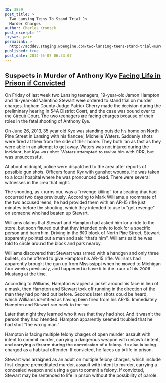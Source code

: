 ```yaml
---
ID: 3859
post_title: >
  Two Lansing Teens To Stand Trial On
  Murder Charges
author: Charles Kronzek
post_excerpt: ""
layout: post
permalink: >
  http://acddev.staging.wpengine.com/two-lansing-teens-stand-trial-murder-charges.html
published: true
post_date: 2014-05-07 06:33:07
---
```

<h2>Suspects in Murder of Anthony Kye <a href="http://www.legislature.mi.gov/(S(rrywtbqmdq5ubv45yqmqlt45))/mileg.aspx?page=GetObject&amp;objectname=mcl-750-316" target="_blank">Facing Life in Prison if Convicted</a></h2>
On Friday of last week two Lansing teenagers, 19-year-old Jamon Hampton and 16-year-old Valentino Stewart were ordered to stand trial on murder charges. Ingham County Judge Patrick Cherry made the decision during the preliminary hearing in 54A District Court, and the case was bound over to the Circuit Court. The two teenagers are facing charges because of their roles in the fatal shooting of Anthony Kye.

On June 26, 2013, 35 year old Kye was standing outside his home on North Pine Street in Lansing with his fiancee', Michelle Waters. Suddenly shots were fired at them from the side of their home. They both ran as fast as they were able in an attempt to get away. Waters was not injured during the incident, but Kye was shot. Waters attempted to revive him with CPR, but was unsuccessful.

At about midnight, police were dispatched to the area after reports of possible gun shots. Officers found Kye with gunshot wounds. He was taken to a local hospital where he was pronounced dead. There were several witnesses in the area that night.

The shooting, as it turns out, was a "revenge killing" for a beating that had occurred two days previously. According to Mark Williams, a roommate of the two accused teens, he had provided them with an AR-15 rifle just minutes before the shooting, which they intended to use to "get revenge" on someone who had beaten up Stewart.

Williams claims that Stewart and Hampton had asked him for a ride to the store, but soon figured out that they intended only to look for a specific person and harm him. Driving in the 600 block of North Pine Street, Stewart apparently pointed out a man and said “that’s him”. Williams said he was told to circle around the block and park nearby.

Williams discovered that Stewart was armed with a handgun and only three bullets, so he offered to give Hampton his AR-15 rifle. Williams had apparently brought the gun up from Mississippi when he moved to Michigan four weeks previously, and happened to have it in the trunk of his 2006 Mustang at the time.

According to Williams, Hampton wrapped a jacket around his face in lieu of a mask, then Hampton and Stewart took off running in the direction of the man they had pointed out before. Seconds later shots could be heard, which Williams identified as having been fired from his AR-15. Immediately Hampton and Stewart ran back to the car.

Later that night they learned who it was that they had shot. And it wasn't the person they had intended. Hampton apparently seemed troubled that he had shot “the wrong man.”

Hampton is facing multiple felony charges of open murder, assault with intent to commit murder, carrying a dangerous weapon with unlawful intent, and carrying a firearm during the commission of a felony. He also is being charged as a habitual offender. If convicted, he faces up to life in prison.

Stewart was arraigned as an adult on multiple felony charges, which include first-degree premeditated murder, assault with intent to murder, carrying a concealed weapon and using a gun to commit a felony. If convicted, Stewart may be sentenced to life in prison without the possibility of parole.